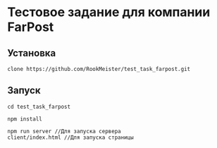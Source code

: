 # Тестовое задание для компании FarPost

## Установка

```
clone https://github.com/RookMeister/test_task_farpost.git

```

## Запуск

```
cd test_task_farpost

npm install

npm run server //Для запуска сервера
client/index.html //Для запуска страницы

```
